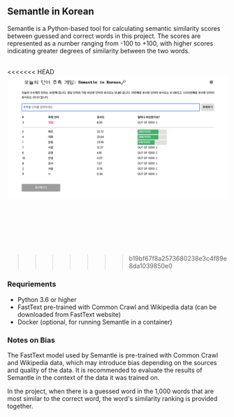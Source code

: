 ## Semantle in Korean

Semantle is a Python-based tool for calculating semantic similarity scores between guessed and correct words in this project. The scores are represented as a number ranging from -100 to +100, with higher scores indicating greater degrees of similarity between the two words.
<br><br>

<<<<<<< HEAD
<img src="./static/assets/img/screenshot.png" title="page_screenshot"/>

<br><br>
=======

>>>>>>> b19bf67f8a2573680238e3c4f89e8da1039850e0
### Requriements

- Python 3.6 or higher
- FastText pre-trained with Common Crawl and Wikipedia data (can be downloaded from FastText website)
- Docker (optional, for running Semantle in a container)


### Notes on Bias

The FastText model used by Semantle is pre-trained with Common Crawl and Wikipedia data, which may introduce bias depending on the sources and quality of the data. It is recommended to evaluate the results of Semantle in the context of the data it was trained on.

In the project, when there is a guessed word in the 1,000 words that are most similar to the correct word, the word's similarity ranking is provided together.
